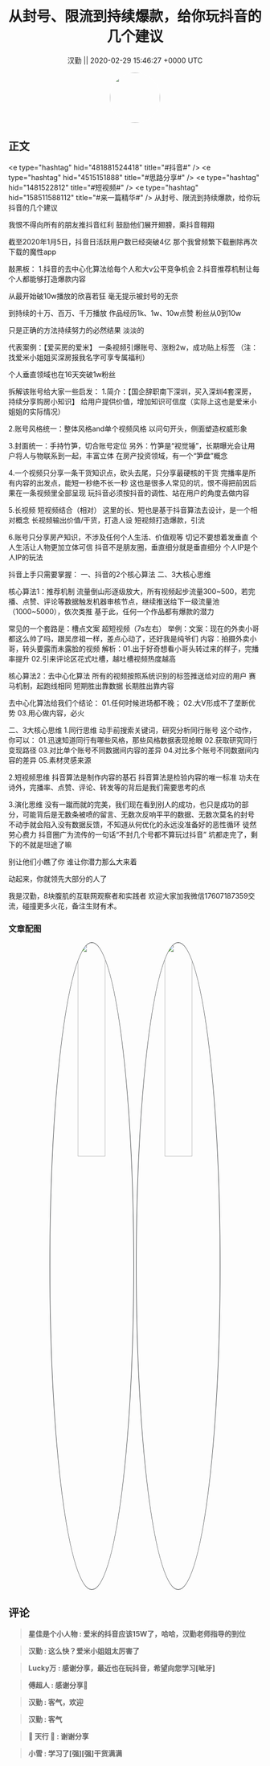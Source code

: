 <h1 align="center">从封号、限流到持续爆款，给你玩抖音的几个建议</h1>




<p align="center">
    <a>汉勤 || 2020-02-29 15:46:27 &#43;0000 UTC</a>
</p>

<div align="center">
    <img src="https://images.zsxq.com/Fj9s25757X53rT_emlWaGJYhDTfY?e=1590940799&amp;token=kIxbL07-8jAj8w1n4s9zv64FuZZNEATmlU_Vm6zD:9MVIAeOOAAsLLWS9XXniwh4zcDA=" width="100" height="100" style="border:1px solid;border-radius:50%; color:#ffffff"/>
</div>




## 正文

<div>
&lt;e type=&#34;hashtag&#34; hid=&#34;481881524418&#34; title=&#34;#抖音#&#34; /&gt; &lt;e type=&#34;hashtag&#34; hid=&#34;4515151888&#34; title=&#34;#思路分享#&#34; /&gt; &lt;e type=&#34;hashtag&#34; hid=&#34;1481522812&#34; title=&#34;#短视频#&#34; /&gt; &lt;e type=&#34;hashtag&#34; hid=&#34;158511588112&#34; title=&#34;#来一篇精华#&#34; /&gt; 
从封号、限流到持续爆款，给你玩抖音的几个建议

我恨不得向所有的朋友推抖音红利
鼓励他们展开翅膀，乘抖音翱翔

截至2020年1月5日，抖音日活跃用户数已经突破4亿
那个我曾频繁下载删除再次下载的魔性app

敲黑板：
1.抖音的去中心化算法给每个人和大v公平竞争机会
2.抖音推荐机制让每个人都能够打造爆款内容

从最开始破10w播放的欣喜若狂
毫无提示被封号的无奈

到持续的十万、百万、千万播放
作品经历1k、1w、10w点赞
粉丝从0到10w

只是正确的方法持续努力的必然结果
淡淡的

代表案例：【爱买房的爱米】
一条视频引爆账号、涨粉2w，成功贴上标签
（注：找爱米小姐姐买深房报我名字可享专属福利）

个人垂直领域也在16天突破1w粉丝

拆解该账号给大家一些启发：
1.简介：【国企辞职南下深圳，买入深圳4套深房，持续分享购房小知识】
给用户提供价值，增加知识可信度（实际上这也是爱米小姐姐的实际情况）

2.账号风格统一：整体风格and单个视频风格
以问句开头，侧面塑造权威形象

3.封面统一：手持竹笋，切合账号定位
另外：竹笋是“视觉锤”，长期曝光会让用户将人与物联系到一起，丰富立体
在房产投资领域，有一个“笋盘”概念

4.一个视频只分享一条干货知识点，砍头去尾，只分享最硬核的干货
完播率是所有内容的出发点，能短一秒绝不长一秒
这也是很多人常见的坑，恨不得把前因后果在一条视频里全部呈现
玩抖音必须按抖音的调性、站在用户的角度去做内容

5.长视频 短视频结合（相对）
这里的长、短也是基于抖音算法去设计，是一个相对概念
长视频输出价值/干货，打造人设
短视频打造爆款，引流

6.账号只分享房产知识，不涉及任何个人生活、价值观等
切记不要想着发垂直 个人生活让人物更加立体可信
抖音不是朋友圈，垂直细分就是垂直细分
个人IP是个人IP的玩法


抖音上手只需要掌握：
一、抖音的2个核心算法
二、3大核心思维

核心算法1：推荐机制
流量倒山形逐级放大，所有视频起步流量300~500，若完播、点赞、评论等数据触发机器审核节点，继续推送给下一级流量池（1000~5000），依次类推
基于此，任何一个作品都有爆款的潜力

常见的一个套路是：槽点文案 超短视频（7s左右）
举例：文案：现在的外卖小哥都这么帅了吗，跟吴彦祖一样，差点心动了，还好我是纯爷们
内容：拍摄外卖小哥，转头要露而未露脸的视频
解析：01.出于好奇想看小哥头转过来的样子，完播率提升
02.引来评论区花式吐槽，越吐槽视频热度越高

核心算法2：去中心化算法
所有的视频按照系统识别的标签推送给对应的用户
赛马机制，起跑线相同
短期胜出靠数据
长期胜出靠内容

去中心化算法给我们个结论：
01.任何时候进场都不晚；
02.大V形成不了垄断优势
03.用心做内容，必火

二、3大核心思维
1.同行思维
动手前搜索关键词，研究分析同行账号
这个动作，你可以：
01.迅速知道同行有哪些风格，那些风格数据表现抢眼
02.获取研究同行变现路径
03.对比单个账号不同数据间内容的差异
04.对比多个账号不同数据间内容的差异
05.素材灵感来源

2.短视频思维
抖音算法是制作内容的基石
抖音算法是检验内容的唯一标准
功夫在诗外，完播率、点赞、评论、转发等的背后是我们需要思考的点

3.演化思维
没有一蹴而就的完美，我们现在看到别人的成功，也只是成功的部分，可能背后是无数条被喷的留言、无数次反响平平的数据、无数次莫名的封号
不动手就会陷入没有数据反馈，不知道从何优化的永远没准备好的恶性循环
徒然劳心费力
抖音圈广为流传的一句话“不封几个号都不算玩过抖音”
坑都走完了，剩下的不就是坦途了嘛

别让他们小瞧了你
谁让你潜力那么大来着

动起来，你就领先大部分的人了


我是汉勤，8块腹肌的互联网观察者和实践者
欢迎大家加我微信17607187359交流，碰撞更多火花，备注生财有术。
</div>

### 文章配图

<div class="image" align="center">

<img src="https://images.zsxq.com/FneDhr89jyFwn_oUTyhkoSEOjpt8?imageMogr2/auto-orient/thumbnail/800x/format/jpg/blur/1x0/quality/75&amp;e=1590940799&amp;token=kIxbL07-8jAj8w1n4s9zv64FuZZNEATmlU_Vm6zD:7YviB1VLvPD5f5IDW-uHn_5Wv-o=" width="33%" height="33%" style="border:1px solid;border-radius:50%; color:#3c3f41"/>

<img src="https://images.zsxq.com/FofBZhuAWzWLpal8h0AUs7pI_fJX?imageMogr2/auto-orient/thumbnail/800x/format/jpg/blur/1x0/quality/75&amp;e=1590940799&amp;token=kIxbL07-8jAj8w1n4s9zv64FuZZNEATmlU_Vm6zD:DZk5yQpBuFrYRrzoi8n9vsdmueE=" width="33%" height="33%" style="border:1px solid;border-radius:50%; color:#3c3f41"/>

</div>


## 评论

<div align="left">
<div>

<blockquote >
<span> <strong>星佳是个小人物 : 爱米的抖音应该15W了，哈哈，汉勤老师指导的到位 </strong></span>
</blockquote>

<blockquote >
<span> <strong>汉勤 : 这么快？爱米小姐姐太厉害了 </strong></span>
</blockquote>

<blockquote >
<span> <strong>Lucky万 : 感谢分享，最近也在玩抖音，希望向您学习[呲牙] </strong></span>
</blockquote>

<blockquote >
<span> <strong>傅超人 : 感谢分享🐂 </strong></span>
</blockquote>

<blockquote >
<span> <strong>汉勤 : 客气，欢迎 </strong></span>
</blockquote>

<blockquote >
<span> <strong>汉勤 : 客气 </strong></span>
</blockquote>

<blockquote >
<span> <strong>🚁 天行 🚁 : 谢谢分享 </strong></span>
</blockquote>

<blockquote >
<span> <strong>小雪 : 学习了[强][强]干货满满 </strong></span>
</blockquote>

</div>
</div>